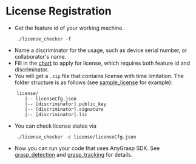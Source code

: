 # License Registration

- Get the feature id of your working machine.
```base
    ./license_checker -f
```
- Name a discriminator for the usage, such as device serial number, or collaborator's name.
- Fill in the [chart]() to apply for license, which requires both feature id and discriminator.
- You will get a `.zip` file that contains license with time limitation. The folder structure is as follows (see [sample_license](sample_license) for example):
```base
    license/
       |-- licenseCfg.json
       |-- [discriminator].public_key
       |-- [discriminator].signature
       |-- [discriminator].lic
```
- You can check license states via
```base
    ./license_checker -c license/licenseCfg.json
```
- Now you can run your code that uses AnyGrasp SDK. See [grasp_detection](../grasp_detection) and [grasp_tracking](../grasp_tracking) for details.